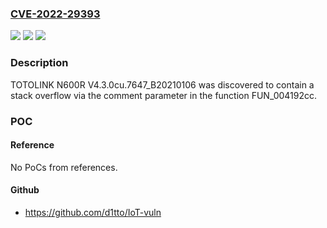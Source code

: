 ### [CVE-2022-29393](https://cve.mitre.org/cgi-bin/cvename.cgi?name=CVE-2022-29393)
![](https://img.shields.io/static/v1?label=Product&message=n%2Fa&color=blue)
![](https://img.shields.io/static/v1?label=Version&message=n%2Fa&color=blue)
![](https://img.shields.io/static/v1?label=Vulnerability&message=n%2Fa&color=brighgreen)

### Description

TOTOLINK N600R V4.3.0cu.7647_B20210106 was discovered to contain a stack overflow via the comment parameter in the function FUN_004192cc.

### POC

#### Reference
No PoCs from references.

#### Github
- https://github.com/d1tto/IoT-vuln

